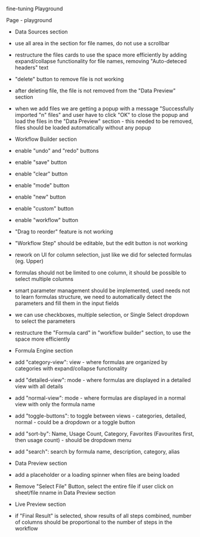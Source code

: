 fine-tuning Playground





Page - playground
 - Data Sources section 
  - use all area in the section for file names, do not use a scrollbar
  - restructure the files cards  to use the space more efficiently by adding expand/collapse functionality for file names, removing "Auto-deteced headers" text
  - "delete" button to remove file is not working
  - after deleting file, the file is not removed from the "Data Preview" section
  - when we add files we are getting a popup with a message "Successfully imported "n" files" and user have to click "OK" to close the popup and load the files in the "Data Preview" section - this needed to be removed, files should be loaded automatically without any popup

  
 - Workflow Builder section
  - enable "undo" and "redo" buttons
  - enable "save" button
  - enable "clear" button
  - enable "mode" button
  - enable "new" button
  - enable "custom" button
  - enable "workflow" button
  - "Drag to reorder" feature is not working
  - "Workflow Step" should be editable, but the edit button is not working
  - rework on UI for column selection, just like we did for selected formulas (eg. Upper)
  - formulas should not be limited to one column, it should be possible to select multiple columns
  - smart parameter management should be implemented, used needs not to learn formulas structure, we need to automatically detect the parameters and fill them in the input fields
  - we can use checkboxes, multiple selection, or Single Select dropdown to select the parameters
  - restructure the "Formula card" in "workflow builder" section, to use the space more efficiently

 - Formula Engine section
  - add "category-view": view - where formulas are organized by categories with expand/collapse functionality
  - add "detailed-view": mode - where formulas are displayed in a detailed view with all details
  - add "normal-view": mode - where formulas are displayed in a normal view with only the formula name
  - add "toggle-buttons": to toggle between views - categories, detailed, normal - could be a dropdown or a toggle button
  - add "sort-by": Name, Usage Count, Category, Favorites (Favourites first, then usage count) - should be dropdown menu
  - add "search": search by formula name, description, category, alias 

 - Data Preview section
  - add a placeholder or a loading spinner when files are being loaded
  - Remove "Select File" Button, select the entire file if user click on sheet/file nname in Data Preview section

 - Live Preview section
  - if "Final Result" is selected, show results of all steps combined, number of columns should be proportional to the number of steps in the workflow





